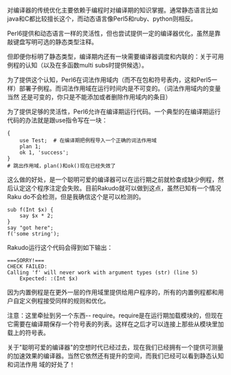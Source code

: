 对编译器的传统优化主要依赖于编程时对编译期的知识掌握。通常静态语言比如java和C都比较擅长这个，而动态语言像Perl5和ruby、python则相反。

Perl6提供和动态语言一样的灵活性，但也尝试提供一定的编译器优化，虽然是靠敲键盘写明可选的静态类型注释。

但即便你标明了静态类型，编译期内还有一块需要编译器调度和内联的：关于可用例程的认知（以及在多函数multi subs时提供候选）。

为了提供这个认知，Perl6在词法作用域内（而不在包和符号表内，这和Perl5一样）部署子例程。而词法作用域在运行时间内是不可变的。（词法作用域内的变量当然
还是可变的，你只是不能添加或者删除作用域内的条目）

为了提供足够的灵活性，Perl6允许在编译期运行代码。一个典型的在编译期运行代码的办法就是跟use指令写在一块：

    
    
    {
        use Test;  # 在编译期把例程导入一个正确的词法作用域
        plan 1;
        ok 1, 'success';
    }
    # 跳出作用域，plan()和ok()现在已经失效了
    

这么做的好处，是一个聪明可爱的编译器可以在运行期之前就检查成缺少例程，然后认定这个程序注定会失败。目前Rakudo就可以做到这点，虽然已知有一个情况Raku
do不会检测，但是我确信这个是可以检测的。

    
    
    sub f(Int $x) {
        say $x * 2;
    }
    say "got here";
    f('some string');
    

Rakudo运行这个代码会得到如下输出：

    
    
    ===SORRY!===
    CHECK FAILED:
    Calling 'f' will never work with argument types (str) (line 5)
        Expected: :(Int $x)
    

因为内置例程是在更外一层的作用域里提供给用户程序的，所有的内置例程都和用户自定义例程接受同样的规则和优化。

注意：这里牵扯到另一个东西--
require。require是在运行期加载模块的，但现在它需要在编译期保存一个符号表的列表。这样在之后才可以连接上那些从模块里加载上的符号表。

关于"聪明可爱的编译器"的空想时代已经过去，现在我们已经拥有一个提供可测量的加速效果的编译器。当然它依然还有提升的空间，而我们已经可以看到静态认知和词法作用
域的好处了！

